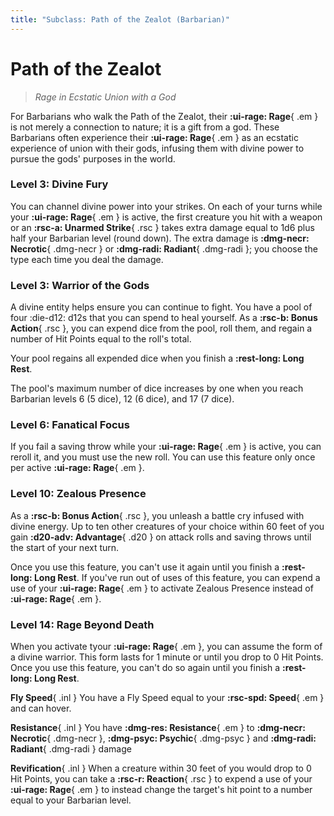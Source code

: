 ```yaml
---
title: "Subclass: Path of the Zealot (Barbarian)"
---
```


<p style="display:none">
Rage in Ecstatic Union with a God
</p>

# Path of the Zealot

> *Rage in Ecstatic Union with a God*

For Barbarians who walk the Path of the Zealot, their **:ui-rage: Rage**{ .em } is not merely a connection to nature; it is a gift from a god. These Barbarians often experience their **:ui-rage: Rage**{ .em } as an ecstatic experience of union with their gods, infusing them with divine power to pursue the gods' purposes in the world.

### Level 3: Divine Fury

You can channel divine power into your strikes. On each of your turns while your **:ui-rage: Rage**{ .em } is active, the first creature you hit with a weapon or an **:rsc-a: Unarmed Strike**{ .rsc } takes extra damage equal to 1d6 plus half your Barbarian level (round down). The extra damage is **:dmg-necr: Necrotic**{ .dmg-necr } or **:dmg-radi: Radiant**{ .dmg-radi }; you choose the type each time you deal the damage.

### Level 3: Warrior of the Gods

A divine entity helps ensure you can continue to fight. You have a pool of four :die-d12: d12s that you can spend to heal yourself. As a **:rsc-b: Bonus Action**{ .rsc }, you can expend dice from the pool, roll them, and regain a number of Hit Points equal to the roll's total.

Your pool regains all expended dice when you finish a **:rest-long: Long Rest**.

The pool's maximum number of dice increases by one when you reach Barbarian levels 6 (5 dice), 12 (6 dice), and 17 (7 dice).

### Level 6: Fanatical Focus

If you fail a saving throw while your **:ui-rage: Rage**{ .em } is active, you can reroll it, and you must use the new roll. You can use this feature only once per active **:ui-rage: Rage**{ .em }.

### Level 10: Zealous Presence

As a **:rsc-b: Bonus Action**{ .rsc }, you unleash a battle cry infused with divine energy. Up to ten other creatures of your choice within 60 feet of you gain **:d20-adv: Advantage**{ .d20 } on attack rolls and saving throws until the start of your next turn.

Once you use this feature, you can't use it again until you finish a **:rest-long: Long Rest**. If you've run out of uses of this feature, you can expend a use of your **:ui-rage: Rage**{ .em } to activate Zealous Presence instead of **:ui-rage: Rage**{ .em }.

### Level 14: Rage Beyond Death

When you activate tyour **:ui-rage: Rage**{ .em }, you can assume the form of a divine warrior. This form lasts for 1 minute or until you drop to 0 Hit Points. Once you use this feature, you can't do so again until you finish a **:rest-long: Long Rest**.

**Fly Speed**{ .inl } You have a Fly Speed equal to your **:rsc-spd: Speed**{ .em } and can hover.

**Resistance**{ .inl } You have **:dmg-res: Resistance**{ .em } to **:dmg-necr: Necrotic**{ .dmg-necr }, **:dmg-psyc: Psychic**{ .dmg-psyc } and **:dmg-radi: Radiant**{ .dmg-radi } damage

**Revification**{ .inl } When a creature within 30 feet of you would drop to 0 Hit Points, you can take a **:rsc-r: Reaction**{ .rsc } to expend a use of your **:ui-rage: Rage**{ .em } to instead change the target's hit point to a number equal to your Barbarian level.


